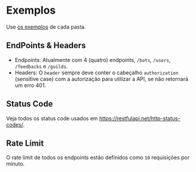 # Exemplos

Use [os exemplos](https://github.com/Simo-Workspace/Botlist-Api/tree/main/src/controllers) de cada pasta.

## EndPoints & Headers

- Endpoints: Atualmente com 4 (quatro) endpoints, `/bots`, `/users`, `/feedbacks` e `/guilds`.
- Headers: O `header` sempre deve conter o cabeçalho `authorization` (sensitive case) com a autorização para utilizar a API, se não retornará um erro 401.

## Status Code

Veja todos os status code usados em <https://restfulapi.net/http-status-codes/>.

## Rate Limit

O rate limit de todos os endpoints estão definidos como `10` requisições por minuto.
